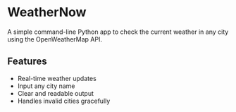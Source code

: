 # WeatherNow

A simple command-line Python app to check the current weather in any city using the OpenWeatherMap API.

## Features
- Real-time weather updates
- Input any city name
- Clear and readable output
- Handles invalid cities gracefully
